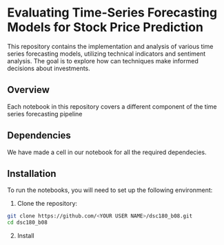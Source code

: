 # Evaluating Time-Series Forecasting Models for Stock Price Prediction

This repository contains the implementation and analysis of various time series forecasting models, utilizing technical indicators and sentiment analysis. The goal is to explore how can techniques make informed decisions about investments.

## Overview
Each notebook in this repository covers a different component of the time series forecasting pipeline


## Dependencies

We have made a cell in our notebook for all the required dependecies. 

## Installation
To run the notebooks, you will need to set up the following environment:

1. Clone the repository:
```bash
git clone https://github.com/<YOUR USER NAME>/dsc180_b08.git
cd dsc180_b08
```
2. Install
